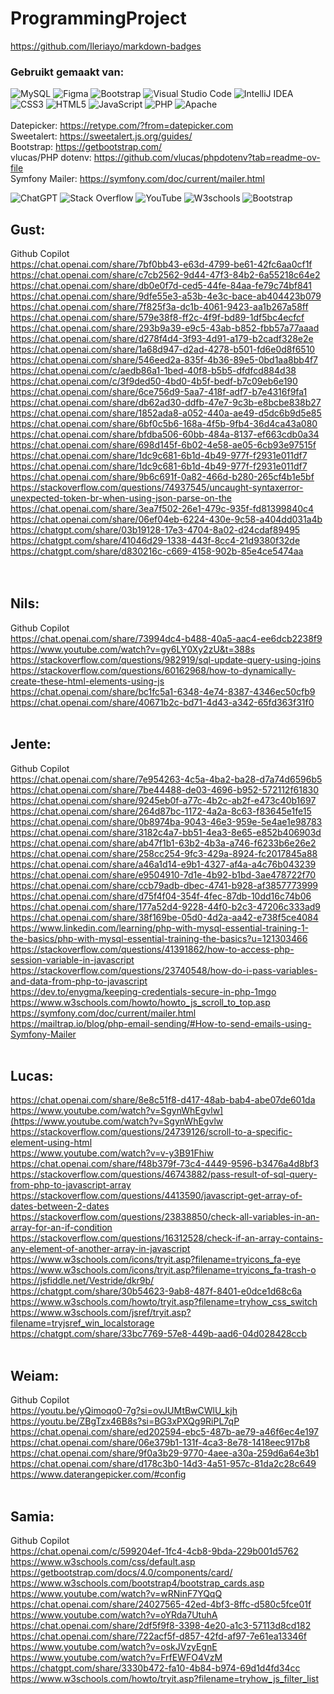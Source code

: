 # ProgrammingProject
https://github.com/Ileriayo/markdown-badges
<br>
<h3>Gebruikt gemaakt van:</h3>

![MySQL](https://img.shields.io/badge/mysql-4479A1.svg?style=for-the-badge&logo=mysql&logoColor=white) ![Figma](https://img.shields.io/badge/figma-%23F24E1E.svg?style=for-the-badge&logo=figma&logoColor=white) ![Bootstrap](https://img.shields.io/badge/bootstrap-%238511FA.svg?style=for-the-badge&logo=bootstrap&logoColor=white) ![Visual Studio Code](https://img.shields.io/badge/Visual%20Studio%20Code-0078d7.svg?style=for-the-badge&logo=visual-studio-code&logoColor=white) ![IntelliJ IDEA](https://img.shields.io/badge/IntelliJIDEA-000000.svg?style=for-the-badge&logo=intellij-idea&logoColor=white) ![CSS3](https://img.shields.io/badge/css3-%231572B6.svg?style=for-the-badge&logo=css3&logoColor=white) ![HTML5](https://img.shields.io/badge/html5-%23E34F26.svg?style=for-the-badge&logo=html5&logoColor=white) ![JavaScript](https://img.shields.io/badge/javascript-%23323330.svg?style=for-the-badge&logo=javascript&logoColor=%23F7DF1E) ![PHP](https://img.shields.io/badge/php-%23777BB4.svg?style=for-the-badge&logo=php&logoColor=white) ![Apache](https://img.shields.io/badge/apache-%23D42029.svg?style=for-the-badge&logo=apache&logoColor=white)
<br>
<br>Datepicker: https://retype.com/?from=datepicker.com 
<br>Sweetalert: https://sweetalert.js.org/guides/
<br>Bootstrap: https://getbootstrap.com/
<br>vlucas/PHP dotenv: https://github.com/vlucas/phpdotenv?tab=readme-ov-file
<br>Symfony Mailer: https://symfony.com/doc/current/mailer.html
<br>

![ChatGPT](https://img.shields.io/badge/chatGPT-74aa9c?style=for-the-badge&logo=openai&logoColor=white) ![Stack Overflow](https://img.shields.io/badge/-Stackoverflow-FE7A16?style=for-the-badge&logo=stack-overflow&logoColor=white) ![YouTube](https://img.shields.io/badge/YouTube-%23FF0000.svg?style=for-the-badge&logo=YouTube&logoColor=white) ![W3schools](https://img.shields.io/badge/W3Schools-04AA6D?style=for-the-badge&logo=W3Schools&logoColor=white) ![Bootstrap](https://img.shields.io/badge/bootstrap-%238511FA.svg?style=for-the-badge&logo=bootstrap&logoColor=white)
## Gust:
Github Copilot <br>
https://chat.openai.com/share/7bf0bb43-e63d-4799-be61-42fc6aa0cf1f<br>
https://chat.openai.com/share/c7cb2562-9d44-47f3-84b2-6a55218c64e2<br>
https://chat.openai.com/share/db0e0f7d-ced5-44fe-84aa-fe79c74bf841<br>
https://chat.openai.com/share/9dfe55e3-a53b-4e3c-bace-ab404423b079<br>
https://chat.openai.com/share/7f825f3a-dc1b-4061-9423-aa1b267a58ff<br>
https://chat.openai.com/share/579e38f8-ff2c-4f9f-bd89-1df5bc4ecfcf<br>
https://chat.openai.com/share/293b9a39-e9c5-43ab-b852-fbb57a77aaad<br>
https://chat.openai.com/share/d278f4d4-3f93-4d91-a179-b2cadf328e2e<br>
https://chat.openai.com/share/1a68d947-d2ad-4278-b501-fd6e0d8f6510<br>
https://chat.openai.com/share/546eed2a-835f-4b36-89e5-0bd1aa8bb4f7<br>
https://chat.openai.com/c/aedb86a1-1bed-40f8-b5b5-dfdfcd884d38<br>
https://chat.openai.com/c/3f9ded50-4bd0-4b5f-bedf-b7c09eb6e190<br>
https://chat.openai.com/share/6ce756d9-5aa7-418f-adf7-b7e4316f9fa1<br>
https://chat.openai.com/share/db62ad30-ddfb-47e7-9c3b-e8bcbe838b27<br>
https://chat.openai.com/share/1852ada8-a052-440a-ae49-d5dc6b9d5e85<br>
https://chat.openai.com/share/6bf0c5b6-168a-4f5b-9fb4-36d4ca43a080<br>
https://chat.openai.com/share/bfdba506-60bb-484a-8137-ef663cdb0a34<br>
https://chat.openai.com/share/698d145f-6b02-4e58-ae05-6cb93e97515f<br>
https://chat.openai.com/share/1dc9c681-6b1d-4b49-977f-f2931e011df7<br>
https://chat.openai.com/share/1dc9c681-6b1d-4b49-977f-f2931e011df7<br>
https://chat.openai.com/share/9b6c691f-0a82-466d-b280-265cf4b1e5bf<br>
https://stackoverflow.com/questions/74937545/uncaught-syntaxerror-unexpected-token-br-when-using-json-parse-on-the<br>
https://chat.openai.com/share/3ea7f502-26e1-479c-935f-fd81399840c4<br>
https://chat.openai.com/share/06ef04eb-6224-430e-9c58-a404dd031a4b<br>
https://chatgpt.com/share/03b19128-17e3-4704-8a02-d24cdaf89495<br>
https://chatgpt.com/share/41046d29-1338-443f-8cc4-21d9380f32de<br>
https://chatgpt.com/share/d830216c-c669-4158-902b-85e4ce5474aa<br>
<br>
<br>
## Nils:
Github Copilot <br>
https://chat.openai.com/share/73994dc4-b488-40a5-aac4-ee6dcb2238f9<br>
https://www.youtube.com/watch?v=gy6LY0Xy2zU&t=388s<br>
https://stackoverflow.com/questions/982919/sql-update-query-using-joins<br>
https://stackoverflow.com/questions/60162968/how-to-dynamically-create-these-html-elements-using-js<br>
https://chat.openai.com/share/bc1fc5a1-6348-4e74-8387-4346ec50cfb9<br>
https://chat.openai.com/share/40671b2c-bd71-4d43-a342-65fd363f31f0
<br>
<br>
## Jente:
Github Copilot <br>
https://chat.openai.com/share/7e954263-4c5a-4ba2-ba28-d7a74d6596b5<br>
https://chat.openai.com/share/7be44488-de03-4696-b952-572112f61830<br>
https://chat.openai.com/share/9245eb0f-a77c-4b2c-ab2f-e473c40b1697<br>
https://chat.openai.com/share/264d87bc-1172-4a2a-8c63-f83645e1fe15<br>
https://chat.openai.com/share/0b8974ba-9043-46e3-959e-5e4ae1e98783<br>
https://chat.openai.com/share/3182c4a7-bb51-4ea3-8e65-e852b406903d<br>
https://chat.openai.com/share/ab47f1b1-63b2-4b3a-a746-f6233b6e26e2<br>
https://chat.openai.com/share/258cc254-9fc3-429a-8924-fc2017845a88<br>
https://chat.openai.com/share/a46a1d14-e9b1-4327-af4a-a4c76b043239<br>
https://chat.openai.com/share/e9504910-7d1e-4b92-b1bd-3ae478722f70<br>
https://chat.openai.com/share/ccb79adb-dbec-4741-b928-af3857773999<br>
https://chat.openai.com/share/d75f4f04-354f-4fec-87db-10dd16c74b06<br>
https://chat.openai.com/share/177a52d4-9228-44f0-b2c3-47206c333ad9<br>
https://chat.openai.com/share/38f169be-05d0-4d2a-aa42-e738f5ce4084<br>
https://www.linkedin.com/learning/php-with-mysql-essential-training-1-the-basics/php-with-mysql-essential-training-the-basics?u=121303466<br>
https://stackoverflow.com/questions/41391862/how-to-access-php-session-variable-in-javascript<br>
https://stackoverflow.com/questions/23740548/how-do-i-pass-variables-and-data-from-php-to-javascript<br>
https://dev.to/enygma/keeping-credentials-secure-in-php-1mgo<br>
https://www.w3schools.com/howto/howto_js_scroll_to_top.asp<br>
https://symfony.com/doc/current/mailer.html<br>
https://mailtrap.io/blog/php-email-sending/#How-to-send-emails-using-Symfony-Mailer<br>
<br>

## Lucas:
https://chat.openai.com/share/8e8c51f8-d417-48ab-bab4-abe07de601da <br>
https://www.youtube.com/watch?v=SgynWhEgvlw](https://www.youtube.com/watch?v=SgynWhEgvlw <br>
https://stackoverflow.com/questions/24739126/scroll-to-a-specific-element-using-html <br>
https://www.youtube.com/watch?v=v-y3B91Fhiw<br>
https://chat.openai.com/share/f48b379f-73c4-4449-9596-b3476a4d8bf3<br>
https://stackoverflow.com/questions/46743882/pass-result-of-sql-query-from-php-to-javascript-array<br>
https://stackoverflow.com/questions/4413590/javascript-get-array-of-dates-between-2-dates<br>
https://stackoverflow.com/questions/23838850/check-all-variables-in-an-array-for-an-if-condition<br>
https://stackoverflow.com/questions/16312528/check-if-an-array-contains-any-element-of-another-array-in-javascript<br>
https://www.w3schools.com/icons/tryit.asp?filename=tryicons_fa-eye<br>
https://www.w3schools.com/icons/tryit.asp?filename=tryicons_fa-trash-o<br>
https://jsfiddle.net/Vestride/dkr9b/<br>
https://chatgpt.com/share/30b54623-9ab8-487f-8401-e0dce1d68c6a<br>
https://www.w3schools.com/howto/tryit.asp?filename=tryhow_css_switch<br>
https://www.w3schools.com/jsref/tryit.asp?filename=tryjsref_win_localstorage<br>
https://chatgpt.com/share/33bc7769-57e8-449b-aad6-04d028428ccb<br>
<br>

## Weiam:
Github Copilot <br>
https://youtu.be/yQimoqo0-7g?si=ovJUMtBwCWlU_kjh<br>
https://youtu.be/ZBgTzx46B8s?si=BG3xPXQg9RiPL7qP<br>
https://chat.openai.com/share/ed202594-ebc5-487b-ae79-a46f6ec4e197<br>
https://chat.openai.com/share/06e379b1-131f-4ca3-8e78-1418eec917b8<br>
https://chat.openai.com/share/9f0a3b29-9770-4aee-a30a-259d6a64e3b1<br>
https://chat.openai.com/share/d178c3b0-14d3-4a51-957c-81da2c28c649<br>
https://www.daterangepicker.com/#config<br>
<br>

## Samia:
Github Copilot <br>
https://chat.openai.com/c/599204ef-1fc4-4cb8-9bda-229b001d5762<br>
https://www.w3schools.com/css/default.asp<br>
https://getbootstrap.com/docs/4.0/components/card/<br>
https://www.w3schools.com/bootstrap4/bootstrap_cards.asp<br>
https://www.youtube.com/watch?v=wRNinF7YQqQ<br>
https://chat.openai.com/share/24027565-42ed-4bf3-8ffc-d580c5fce01f<br>
https://www.youtube.com/watch?v=oYRda7UtuhA<br>
https://chat.openai.com/share/2df5f9f8-3398-4e20-a1c3-57113d8cd182<br>
https://chat.openai.com/share/722acf5f-d857-42fd-af97-7e61ea13346f<br>
https://www.youtube.com/watch?v=oskJVzyEgnE<br>
https://www.youtube.com/watch?v=FrfEWFO4VzM<br>
https://chatgpt.com/share/3330b472-fa10-4b84-b974-69d1d4fd34cc<br>
https://www.w3schools.com/howto/tryit.asp?filename=tryhow_js_filter_list<br>
